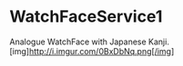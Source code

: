 # WatchFaceService1
Analogue WatchFace with Japanese Kanji.
[img]http://i.imgur.com/0BxDbNq.png[/img]
